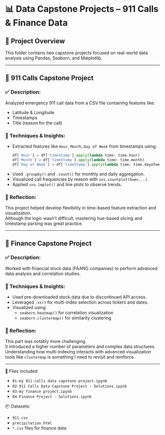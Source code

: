 # 📊 Data Capstone Projects – 911 Calls & Finance Data

## 📁 Project Overview

This folder contains two capstone projects focused on real-world data analysis using Pandas, Seaborn, and Matplotlib.

---

## 🚨 911 Calls Capstone Project

### ✅ Description:
Analyzed emergency 911 call data from a CSV file containing features like:
- Latitude & Longitude
- Timestamps
- Title (reason for the call)

### 📌 Techniques & Insights:
- Extracted features like `Hour`, `Month`, `Day of Week` from timestamps using:
  ```python
  df['Hour'] = df['timeStamp'].apply(lambda time: time.hour)
  df['Month'] = df['timeStamp'].apply(lambda time: time.month)
  df['Day of Week'] = df['timeStamp'].apply(lambda time: time.dayofweek)
  ```
- Used `.groupby()` and `.count()` for monthly and daily aggregation.
- Visualized call frequencies by reason with `sns.countplot(hue=...)`.
- Applied `sns.lmplot()` and line plots to observe trends.

### 💬 Reflection:
This project helped develop flexibility in time-based feature extraction and visualization.  
Although the logic wasn't difficult, mastering hue-based slicing and timestamp parsing was great practice.

---

## 💼 Finance Capstone Project

### ✅ Description:
Worked with financial stock data (FAANG companies) to perform advanced data analysis and correlation studies.

### 📌 Techniques & Insights:
- Used pre-downloaded stock data due to discontinued API access.
- Leveraged `.xs()` for multi-index selection across tickers and dates.
- Visualized using:
  - `seaborn.heatmap()` for correlation visualization
  - `seaborn.clustermap()` for similarity clustering

### 💬 Reflection:
This part was notably more challenging.  
It introduced a higher number of parameters and complex data structures.  
Understanding how multi-indexing interacts with advanced visualization tools like `clustermap` is something I need to revisit and reinforce.

---

📁 Files included:
- `01-my 911 calls data capstone project.ipynb`
- `02-911 Calls Data Capstone Project - Solutions.ipynb`
- `03-my finance project.ipynb`
- `04-Finance Project - Solutions.ipynb`

📦 Datasets:
- `911.csv`
- `precipitation.html`
- `*.csv` files for finance data
